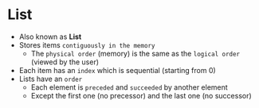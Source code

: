 # List

- Also known as **List**
- Stores items `contiguously in the memory`
  - The `physical order` (memory) is the same as the `logical order` (viewed by the user)
- Each item has an `index` which is sequential (starting from 0)
- Lists have an `order`
  - Each element is `preceded` and `succeeded` by another element
  - Except the first one (no precessor) and the last one (no successor)
